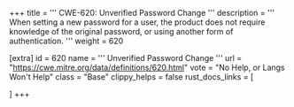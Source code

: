 +++
title = '''
CWE-620: Unverified Password Change
'''
description	= '''
When setting a new password for a user, the product does not require knowledge of the original password, or using another form of authentication.
'''
weight = 620

[extra]
id = 620
name = '''
Unverified Password Change
'''
url = "https://cwe.mitre.org/data/definitions/620.html"
vote = "No Help, or Langs Won't Help"
class = "Base"
clippy_helps = false
rust_docs_links = [
	
]
+++
